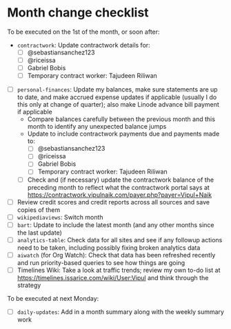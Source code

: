 # Month change checklist

To be executed on the 1st of the month, or soon after:

- `contractwork`: Update contractwork details for:
  - [ ] @sebastiansanchez123
  - [ ] @riceissa
  - [ ] Gabriel Bobis
  - [ ] Temporary contract worker: Tajudeen Riliwan
- [ ] `personal-finances`: Update my balances, make sure statements are up to date, and make accrued expense updates if applicable (usually I do this only at change of quarter); also make Linode advance bill payment if applicable
  - Compare balances carefully between the previous month and this month to identify any unexpected balance jumps
  - Update to include contractwork payments due and payments made to:
    - [ ] @sebastiansanchez123
    - [ ] @riceissa
    - [ ] Gabriel Bobis
    - [ ] Temporary contract worker: Tajudeen Riliwan
  - [ ] Check and (if necessary) update the contractwork balance of the preceding month to reflect what the contractwork portal says at https://contractwork.vipulnaik.com/payer.php?payer=Vipul+Naik
- [ ] Review credit scores and credit reports across all sources and save copies of them
- [ ] `wikipediaviews`: Switch month
- [ ] `bart`: Update to include the latest month (and any other months since the last update)
- [ ] `analytics-table`: Check data for all sites and see if any followup actions need to be taken, including possibly fixing broken analytics data
- [ ] `aiwatch` (for Org Watch): Check that data has been refreshed recently and run priority-based queries to see how things are going
- [ ] Timelines Wiki: Take a look at traffic trends; review my own to-do list at https://timelines.issarice.com/wiki/User:Vipul and think through the strategy

To be executed at next Monday:

- [ ] `daily-updates`: Add in a month summary along with the weekly summary work
